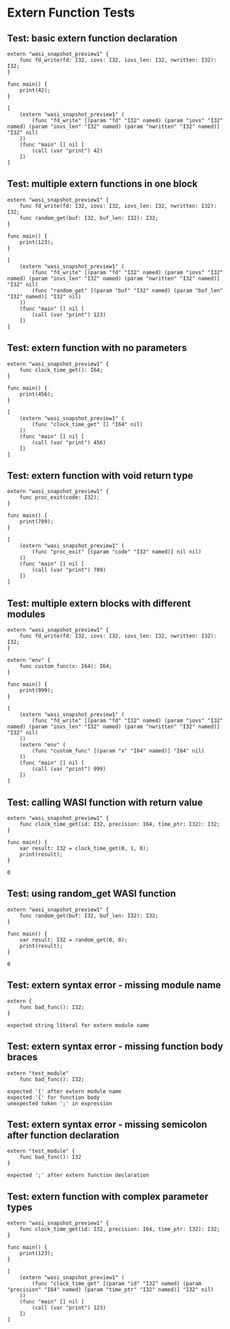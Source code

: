 # Extern Function Tests

## Test: basic extern function declaration
```zong-program
extern "wasi_snapshot_preview1" {
    func fd_write(fd: I32, iovs: I32, iovs_len: I32, nwritten: I32): I32;
}

func main() {
    print(42);
}
```
```ast
[
    (extern "wasi_snapshot_preview1" (
        (func "fd_write" [(param "fd" "I32" named) (param "iovs" "I32" named) (param "iovs_len" "I32" named) (param "nwritten" "I32" named)] "I32" nil)
    ))
    (func "main" [] nil [
        (call (var "print") 42)
    ])
]
```

## Test: multiple extern functions in one block
```zong-program
extern "wasi_snapshot_preview1" {
    func fd_write(fd: I32, iovs: I32, iovs_len: I32, nwritten: I32): I32;
    func random_get(buf: I32, buf_len: I32): I32;
}

func main() {
    print(123);
}
```
```ast
[
    (extern "wasi_snapshot_preview1" (
        (func "fd_write" [(param "fd" "I32" named) (param "iovs" "I32" named) (param "iovs_len" "I32" named) (param "nwritten" "I32" named)] "I32" nil)
        (func "random_get" [(param "buf" "I32" named) (param "buf_len" "I32" named)] "I32" nil)
    ))
    (func "main" [] nil [
        (call (var "print") 123)
    ])
]
```

## Test: extern function with no parameters
```zong-program
extern "wasi_snapshot_preview1" {
    func clock_time_get(): I64;
}

func main() {
    print(456);
}
```
```ast
[
    (extern "wasi_snapshot_preview1" (
        (func "clock_time_get" [] "I64" nil)
    ))
    (func "main" [] nil [
        (call (var "print") 456)
    ])
]
```

## Test: extern function with void return type
```zong-program
extern "wasi_snapshot_preview1" {
    func proc_exit(code: I32);
}

func main() {
    print(789);
}
```
```ast
[
    (extern "wasi_snapshot_preview1" (
        (func "proc_exit" [(param "code" "I32" named)] nil nil)
    ))
    (func "main" [] nil [
        (call (var "print") 789)
    ])
]
```

## Test: multiple extern blocks with different modules
```zong-program
extern "wasi_snapshot_preview1" {
    func fd_write(fd: I32, iovs: I32, iovs_len: I32, nwritten: I32): I32;
}

extern "env" {
    func custom_func(x: I64): I64;
}

func main() {
    print(999);
}
```
```ast
[
    (extern "wasi_snapshot_preview1" (
        (func "fd_write" [(param "fd" "I32" named) (param "iovs" "I32" named) (param "iovs_len" "I32" named) (param "nwritten" "I32" named)] "I32" nil)
    ))
    (extern "env" (
        (func "custom_func" [(param "x" "I64" named)] "I64" nil)
    ))
    (func "main" [] nil [
        (call (var "print") 999)
    ])
]
```

## Test: calling WASI function with return value
```zong-program
extern "wasi_snapshot_preview1" {
    func clock_time_get(id: I32, precision: I64, time_ptr: I32): I32;
}

func main() {
    var result: I32 = clock_time_get(0, 1, 0);
    print(result);
}
```
```execute
0
```

## Test: using random_get WASI function
```zong-program
extern "wasi_snapshot_preview1" {
    func random_get(buf: I32, buf_len: I32): I32;
}

func main() {
    var result: I32 = random_get(0, 0);
    print(result);
}
```
```execute
0
```

## Test: extern syntax error - missing module name
```zong-program
extern {
    func bad_func(): I32;
}
```
```compile-error
expected string literal for extern module name
```

## Test: extern syntax error - missing function body braces
```zong-program
extern "test_module"
    func bad_func(): I32;
```
```compile-error
expected '{' after extern module name
expected '{' for function body
unexpected token ';' in expression
```

## Test: extern syntax error - missing semicolon after function declaration
```zong-program
extern "test_module" {
    func bad_func(): I32
}
```
```compile-error
expected ';' after extern function declaration
```

## Test: extern function with complex parameter types
```zong-program
extern "wasi_snapshot_preview1" {
    func clock_time_get(id: I32, precision: I64, time_ptr: I32): I32;
}

func main() {
    print(123);
}
```
```ast
[
    (extern "wasi_snapshot_preview1" (
        (func "clock_time_get" [(param "id" "I32" named) (param "precision" "I64" named) (param "time_ptr" "I32" named)] "I32" nil)
    ))
    (func "main" [] nil [
        (call (var "print") 123)
    ])
]
```
